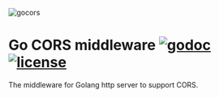 ![gocors](https://user-images.githubusercontent.com/3774019/83374949-6c73cf00-a3f7-11ea-9caa-5fbfe018322d.png)
# Go CORS middleware [![godoc](http://img.shields.io/badge/godoc-reference-blue.svg?style=flat)](https://godoc.org/github.com/slavamuravey/cors) [![license](http://img.shields.io/badge/license-MIT-red.svg?style=flat)](https://raw.githubusercontent.com/slavamuravey/cors/master/LICENSE)

The middleware for Golang http server to support CORS.
